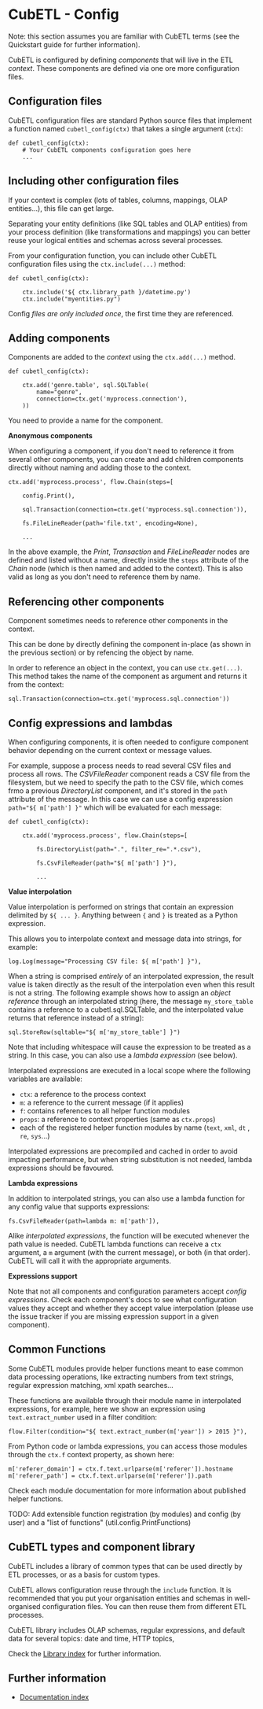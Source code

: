 # CubETL - Config

Note: this section assumes you are familiar with CubETL terms (see the
Quickstart guide for further information).

CubETL is configured by defining *components* that will live in the ETL
*context*. These components are defined via one ore more configuration files.


## Configuration files

CubETL configuration files are standard Python source files that implement a function
named `cubetl_config(ctx)` that takes a single argument (`ctx`):

    def cubetl_config(ctx):
        # Your CubETL components configuration goes here
        ...

## Including other configuration files

If your context is complex (lots of tables, columns, mappings, OLAP entities...), this
file can get large.

Separating your entity definitions (like SQL tables and OLAP entities) from your
process definition (like transformations and mappings) you can better reuse your
logical entities and schemas across several processes.

From your configuration function, you can include other CubETL configuration files
using the `ctx.include(...)` method:

    def cubetl_config(ctx):

        ctx.include('${ ctx.library_path }/datetime.py')
        ctx.include("myentities.py")

Config *files are only included once*, the first time they are referenced.


## Adding components

Components are added to the *context* using the `ctx.add(...)` method.

    def cubetl_config(ctx):

        ctx.add('genre.table', sql.SQLTable(
            name="genre",
            connection=ctx.get('myprocess.connection'),
        ))

You need to provide a name for the component.

**Anonymous components**

When configuring a component, if you don't need to reference it from several other
components, you can create and add children components directly without naming and
adding those to the context.

    ctx.add('myprocess.process', flow.Chain(steps=[

        config.Print(),

        sql.Transaction(connection=ctx.get('myprocess.sql.connection')),

        fs.FileLineReader(path='file.txt', encoding=None),

        ...

In the above example, the *Print*, *Transaction* and *FileLineReader* nodes are defined
and listed without a name, directly inside the `steps` attribute of the *Chain* node
(which is then named and added to the context). This is also valid as long as you don't
need to reference them by name.


## Referencing other components

Component sometimes needs to reference other components in the context.

This can be done by directly defining the component in-place (as shown in the previous section)
or by refencing the object by name.

In order to reference an object in the context, you can use `ctx.get(...)`. This method
takes the name of the component as argument and returns it from the context:

    sql.Transaction(connection=ctx.get('myprocess.sql.connection'))


## Config expressions and lambdas

When configuring components, it is often needed to configure component behavior
depending on the current context or message values.

For example, suppose a process needs to read several CSV files and process all rows.
The *CSVFileReader* component reads a CSV file from the filesystem, but we need to
specify the path to the CSV file, which comes frmo a previous *DirectoryList* component,
and it's stored in the `path` attribute of the message. In this case we can use
a config expression `path="${ m['path'] }"` which will be evaluated for each message:

    def cubetl_config(ctx):

        ctx.add('myprocess.process', flow.Chain(steps=[

            fs.DirectoryList(path=".", filter_re=".*.csv"),

            fs.CsvFileReader(path="${ m['path'] }"),

            ...


**Value interpolation**

Value interpolation is performed on strings that contain an expression delimited
by `${ ... }`. Anything between `{` and `}` is treated as a Python expression.

This allows you to interpolate context and message data into strings, for example:

    log.Log(message="Processing CSV file: ${ m['path'] }"),

When a string is comprised *entirely* of an interpolated expression, the result value
is taken directly as the result of the interpolation even when this result is not
a string. The following example shows how to assign an *object reference* through an
interpolated string (here, the message `my_store_table` contains a reference to
a cubetl.sql.SQLTable, and the interpolated value returns that reference instead of
a string):

    sql.StoreRow(sqltable="${ m['my_store_table'] }")

Note that including whitespace will cause the expression to be treated as a string.
In this case, you can also use a *lambda expression* (see below).

Interpolated expressions are executed in a local scope where the following
variables are available:

  - `ctx`: a reference to the process context
  - `m`: a reference to the current message (if it applies)
  - `f`: contains references to all helper function modules
  - `props`: a reference to context properties (same as `ctx.props`)
  - each of the registered helper function modules by name (`text`, `xml`, `dt` , `re`, `sys`...)

Interpolated expressions are precompiled and cached in order to avoid impacting performance, but
when string substitution is not needed, lambda expressions should be favoured.

**Lambda expressions**

In addition to interpolated strings, you can also use a lambda function for any
config value that supports expressions:

    fs.CsvFileReader(path=lambda m: m['path']),

Alike *interpolated expressions*, the function will be executed whenever the
path value is needed. CubETL lambda functions can receive a `ctx` argument, a
`m` argument (with the current message), or both (in that order). CubETL will
call it with the appropriate arguments.

**Expressions support**

Note that not all components and configuration parameters accept *config expressions*.
Check each component's docs to see what configuration values they accept and whether
they accept value interpolation (please use the issue tracker if you are missing
expression support in a given component).


## Common Functions

Some CubETL modules provide helper functions meant to ease common data processing
operations, like extracting numbers from text strings, regular expression matching,
xml xpath searches...

These functions are available through their module name in interpolated expressions,
for example, here we show an expression using `text.extract_number` used in
a filter condition:

    flow.Filter(condition="${ text.extract_number(m['year']) > 2015 }"),

From Python code or lambda expressions, you can access those modules through the
`ctx.f` context property, as shown here:

    m['referer_domain'] = ctx.f.text.urlparse(m['referer']).hostname
    m['referer_path'] = ctx.f.text.urlparse(m['referer']).path

Check each module documentation for more information about published helper functions.

TODO: Add extensible function registration (by modules) and config (by user) and a "list of functions" (util.config.PrintFunctions)


## CubETL types and component library

CubETL includes a library of common types that can be used directly by ETL processes,
or as a basis for custom types.

CubETL allows configuration reuse through the `include` function. It is recommended
that you put your organisation entities and schemas in well-organised configuration
files. You can then reuse them from different ETL processes.

CubETL library includes OLAP schemas, regular expressions, and default data for
several topics: date and time, HTTP topics,

Check the [Library index](https://github.com/jjmontesl/cubetl/blob/master/doc/guide) for
further information.


## Further information

* [Documentation index](https://github.com/jjmontesl/cubetl/blob/master/doc/guide)

